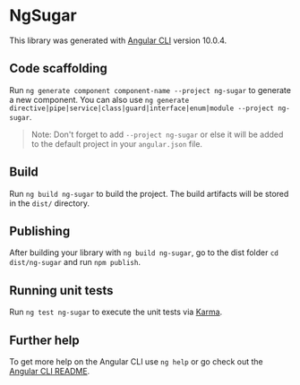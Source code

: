 # NgSugar

This library was generated with [Angular CLI](https://github.com/angular/angular-cli) version 10.0.4.

## Code scaffolding

Run `ng generate component component-name --project ng-sugar` to generate a new component. You can also use `ng generate directive|pipe|service|class|guard|interface|enum|module --project ng-sugar`.
> Note: Don't forget to add `--project ng-sugar` or else it will be added to the default project in your `angular.json` file. 

## Build

Run `ng build ng-sugar` to build the project. The build artifacts will be stored in the `dist/` directory.

## Publishing

After building your library with `ng build ng-sugar`, go to the dist folder `cd dist/ng-sugar` and run `npm publish`.

## Running unit tests

Run `ng test ng-sugar` to execute the unit tests via [Karma](https://karma-runner.github.io).

## Further help

To get more help on the Angular CLI use `ng help` or go check out the [Angular CLI README](https://github.com/angular/angular-cli/blob/master/README.md).
